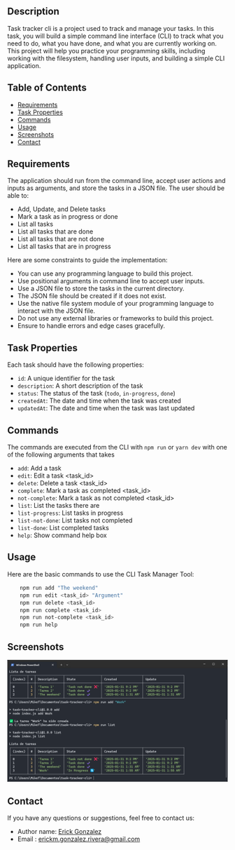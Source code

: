 ## Description

Task tracker cli is a project used to track and manage your tasks. In this task, you will build a simple command line interface (CLI) to track what you need to do, what you have done, and what you are currently working on. This project will help you practice your programming skills, including working with the filesystem, handling user inputs, and building a simple CLI application.

## Table of Contents

- [Requirements](#requirements)
- [Task Properties](#task-properties)
- [Commands](#commands)
- [Usage](#usage)
- [Screenshots](#screenshots)
- [Contact](#contact)

## Requirements

The application should run from the command line, accept user actions and inputs as arguments, and store the tasks in a JSON file. The user should be able to:

- Add, Update, and Delete tasks
- Mark a task as in progress or done
- List all tasks
- List all tasks that are done
- List all tasks that are not done
- List all tasks that are in progress

Here are some constraints to guide the implementation:

- You can use any programming language to build this project.
- Use positional arguments in command line to accept user inputs.
- Use a JSON file to store the tasks in the current directory.
- The JSON file should be created if it does not exist.
- Use the native file system module of your programming language to interact with the JSON file.
- Do not use any external libraries or frameworks to build this project.
- Ensure to handle errors and edge cases gracefully.

## Task Properties

Each task should have the following properties:

- `id`: A unique identifier for the task
- `description`: A short description of the task
- `status`: The status of the task (`todo`, `in-progress`, `done`)
- `createdAt`: The date and time when the task was created
- `updatedAt`: The date and time when the task was last updated

## Commands

The commands are executed from the CLI with `npm run` or `yarn dev` with one of the following arguments that takes

- `add`: Add a task
- `edit`: Edit a task <task_id>
- `delete`: Delete a task <task_id>
- `complete`: Mark a task as completed <task_id>
- `not-complete`: Mark a task as not completed <task_id>
- `list`: List the tasks there are
- `list-progress`: List tasks in progress
- `list-not-done`: List tasks not completed
- `list-done`: List completed tasks
- `help`: Show command help box

## Usage

Here are the basic commands to use the CLI Task Manager Tool:

```bash
    npm run add "The weekend"
    npm run edit <task_id> "Argument"
    npm run delete <task_id>
    npm run complete <task_id>
    npm run not-complete <task_id>
    npm run help
```

## Screenshots

![alt text](image-1.png)

## Contact

If you have any questions or suggestions, feel free to contact us:

- Author name: [Erick Gonzalez](https://github.com/muke78)
- Email : <erickm.gonzalez.rivera@gmail.com>
